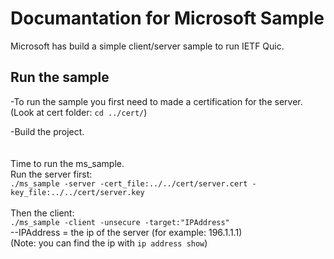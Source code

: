 # Documantation for Microsoft Sample

Microsoft has build a simple client/server sample to run IETF Quic.

## Run the sample

-To run the sample you first need to made a certification for the server. <br />
(Look at cert folder: ```cd ../cert/```)

-Build the project.
<br /><br /><br />
Time to run the ms_sample.
<br />
Run the server first:<br />
```./ms_sample -server -cert_file:../../cert/server.cert -key_file:../../cert/server.key```
<br /><br />
Then the client:<br />
```./ms_sample -client -unsecure -target:"IPAddress" ``` <br />
--IPAddress = the ip of the server (for example: 196.1.1.1)
<br />
(Note: you can find the ip with ```ip address show```)
